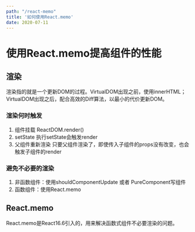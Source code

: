 ```yaml
---
path: "/react-memo"
title: '如何使用React.memo'
date: 2020-07-11
---
```


# 使用React.memo提高组件的性能

## 渲染
渲染指的就是一个更新DOM的过程。VirtualDOM出现之前，使用innerHTML；VirtualDOM出现之后，配合高效的Diff算法，以最小的代价更新DOM。

### 渲染何时触发
1. 组件挂载
   ReactDOM.render()
2. setState
   执行setState会触发render
3. 父组件重新渲染
   只要父组件渲染了，即使传入子组件的props没有改变，也会触发子组件的render

### 避免不必要的渲染
1. 非函数组件：使用shouldComponentUpdate 或者 PureComponent写组件
2. 函数组件：使用React.memo

## React.memo
React.memo是React16.6引入的，用来解决函数式组件不必要渲染的问题。

